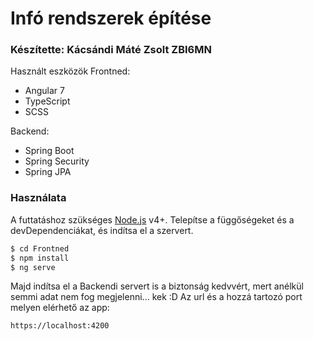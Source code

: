 # Infó rendszerek építése
### Készítette: Kácsándi Máté Zsolt ZBI6MN

Használt eszközök
Frontned:
- Angular 7
- TypeScript
- SCSS

Backend:
- Spring Boot
- Spring Security
- Spring JPA

### Használata

A futtatáshoz szükséges [Node.js](https://nodejs.org/) v4+.
Telepítse a függőségeket és a devDependenciákat, és indítsa el a szervert.

```sh
$ cd Frontned
$ npm install
$ ng serve
```
Majd indítsa el a Backendi servert is a biztonság kedvvért, mert anélkül semmi adat nem fog megjelenni... kek :D
Az url és a hozzá tartozó port melyen elérhető az app:
```sh
https://localhost:4200
```